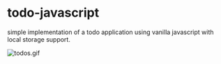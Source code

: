 # todo-javascript

simple implementation of a todo application using vanilla javascript with local storage support.


![todos.gif](https://cdn.hashnode.com/res/hashnode/image/upload/v1601362336913/6UnEPByxH.gif)

